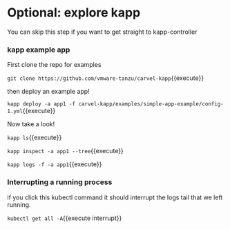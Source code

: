 # Optional: explore kapp

You can skip this step if you want to get straight to kapp-controller

### kapp example app

First clone the repo for examples

`git clone https://github.com/vmware-tanzu/carvel-kapp`{{execute}}

then deploy an example app!

`kapp deploy -a app1 -f carvel-kapp/examples/simple-app-example/config-1.yml`{{execute}}

Now take a look!

`kapp ls`{{execute}}

`kapp inspect -a app1 --tree`{{execute}}

`kapp logs -f -a app1`{{execute}}

### Interrupting a running process

if you click this kubectl command it should interrupt the logs tail that we left
running.

`kubectl get all -A`{{execute interrupt}}

